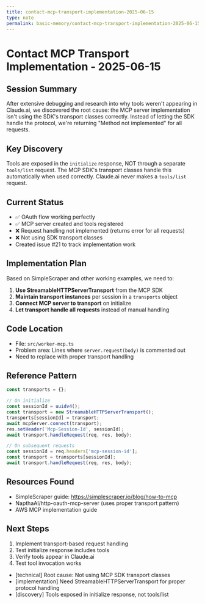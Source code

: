 ```yaml
---
title: contact-mcp-transport-implementation-2025-06-15
type: note
permalink: basic-memory/contact-mcp-transport-implementation-2025-06-15
---
```


# Contact MCP Transport Implementation - 2025-06-15

## Session Summary
After extensive debugging and research into why tools weren't appearing in Claude.ai, we discovered the root cause: the MCP server implementation isn't using the SDK's transport classes correctly. Instead of letting the SDK handle the protocol, we're returning "Method not implemented" for all requests.

## Key Discovery
Tools are exposed in the `initialize` response, NOT through a separate `tools/list` request. The MCP SDK's transport classes handle this automatically when used correctly. Claude.ai never makes a `tools/list` request.

## Current Status
- ✅ OAuth flow working perfectly
- ✅ MCP server created and tools registered
- ❌ Request handling not implemented (returns error for all requests)
- ❌ Not using SDK transport classes
- Created issue #21 to track implementation work

## Implementation Plan
Based on SimpleScraper and other working examples, we need to:

1. **Use StreamableHTTPServerTransport** from the MCP SDK
2. **Maintain transport instances** per session in a `transports` object
3. **Connect MCP server to transport** on initialize
4. **Let transport handle all requests** instead of manual handling

## Code Location
- File: `src/worker-mcp.ts`
- Problem area: Lines where `server.request(body)` is commented out
- Need to replace with proper transport handling

## Reference Pattern
```javascript
const transports = {};

// On initialize
const sessionId = uuidv4();
const transport = new StreamableHTTPServerTransport();
transports[sessionId] = transport;
await mcpServer.connect(transport);
res.setHeader('Mcp-Session-Id', sessionId);
await transport.handleRequest(req, res, body);

// On subsequent requests
const sessionId = req.headers['mcp-session-id'];
const transport = transports[sessionId];
await transport.handleRequest(req, res, body);
```

## Resources Found
- SimpleScraper guide: https://simplescraper.io/blog/how-to-mcp
- NapthaAI/http-oauth-mcp-server (uses proper transport pattern)
- AWS MCP implementation guide

## Next Steps
1. Implement transport-based request handling
2. Test initialize response includes tools
3. Verify tools appear in Claude.ai
4. Test tool invocation works

- [technical] Root cause: Not using MCP SDK transport classes
- [implementation] Need StreamableHTTPServerTransport for proper protocol handling
- [discovery] Tools exposed in initialize response, not tools/list